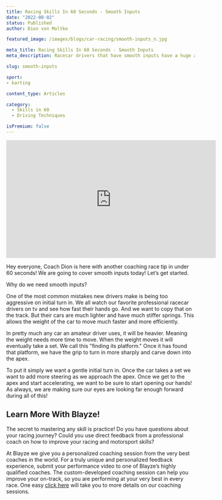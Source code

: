 ```yaml
---
title: Racing Skills In 60 Seconds - Smooth Inputs 
date: "2022-08-02"
status: Published
author: Dion von Moltke

featured_image: /images/blogs/car-racing/smooth-inputs_n.jpg

meta_title: Racing Skills In 60 Seconds - Smooth Inputs 
meta_description: Racecar drivers that have smooth inputs have a huge advantage. Find out why and how you can become a smooth driver here.

slug: smooth-inputs

sport:
- karting

content_type: Articles

category:
  - Skills in 60
  - Driving Techniques 

isPremium: false 
---
```


<iframe id="videoIframe" width="560" height="315" src="https://www.youtube.com/embed/jZUySE3ZwaI" frameborder="0" allow="accelerometer; autoplay; encrypted-media; gyroscope; picture-in-picture" allowfullscreen></iframe>

Hey everyone, Coach Dion is here with another coaching race tip in under 60 seconds! We are going to cover smooth inputs today! Let’s get started.

Why do we need smooth inputs?

One of the most common mistakes new drivers make is being too aggressive on initial turn in. We all watch our favorite professional racecar drivers on tv and see how fast their hands go. And we want to copy that on the track. But their cars are much lighter and have much stiffer springs. This allows the weight of the car to move much faster and more efficiently.

In pretty much any car an amateur driver uses, it will be heavier. Meaning the weight needs more time to move. When the weight moves it will eventually take a set. We call this "finding its platform." Once it has found that platform, we have the grip to turn in more sharply and carve down into the apex.

To put it simply we want a gentle initial turn in. Once the car takes a set we want to add more steering as we approach the apex. Once we get to the apex and start accelerating, we want to be sure to start opening our hands! As always, we are making sure our eyes are looking far enough forward during all of this!

## Learn More With Blayze!

The secret to mastering any skill is practice! Do you have questions about your racing journey? Could you use direct feedback from a professional coach on how to improve your racing and motorsport skills?

At Blayze we give you a personalized coaching session from the very best coaches in the world. For a truly unique and personalized feedback experience, submit your performance video to one of Blayze’s highly qualified coaches. The custom-developed coaching session can help you improve your on-track, so you are performing at your very best in every race. One easy [click here](https://blayze.io/lp/car-racing) will take you to more details on our coaching sessions.



